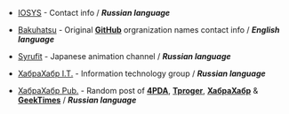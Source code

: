 * [IOSYS](https://t.me/iosys) - Contact info / ***Russian language***

* [Bakuhatsu](https://t.me/bakuhatsu) - Original **[GitHub](https://github.com)** orgranization names contact info / ***English language***

* [Syrufit](https://t.me/syrufit) - Japanese animation channel / ***Russian language***

* [ХабраХабр I.T.](https://t.me/habrachat) - Information technology group / ***Russian language***

* [ХабраХабр Pub.](https://t.me/habrapub) - Random post of **[4PDA](https://4pda.ru)**, **[Tproger](https://tproger.ru)**, **[ХабраХабр](https://habr.com)** & **[GeekTimes](https://geektimes.com)** / ***Russian language***
